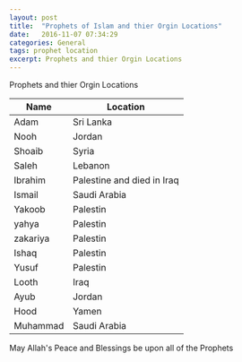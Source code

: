```yaml
---
layout: post
title:  "Prophets of Islam and thier Orgin Locations"
date:   2016-11-07 07:34:29
categories: General
tags: prophet location
excerpt: Prophets and thier Orgin Locations
---
```


Prophets and thier Orgin Locations

| Name | Location |
|------|----------|
| Adam | Sri Lanka |
| Nooh | Jordan |
| Shoaib  | Syria |
| Saleh | Lebanon |
| Ibrahim | Palestine and died in Iraq |
| Ismail | Saudi Arabia |
| Yakoob | Palestin |
| yahya | Palestin |
| zakariya | Palestin |
| Ishaq | Palestin |
| Yusuf | Palestin |
| Looth | Iraq |
| Ayub | Jordan |
| Hood | Yamen |
| Muhammad | Saudi Arabia |

May Allah's Peace and Blessings be upon all of the Prophets
